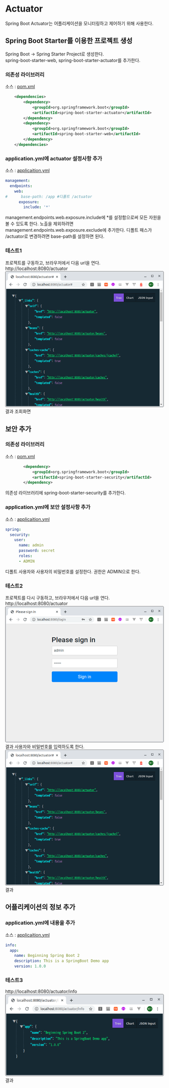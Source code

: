 # Actuator
Spring Boot Actuator는 어플리케이션을 모니터링하고 제어하기 위해 사용한다.

## Spring Boot Starter를 이용한 프로젝트 생성
Spring Boot -> Spring Starter Project로 생성한다.  
spring-boot-starter-web, spring-boot-starter-actuator를 추가한다.

### 의존성 라이브러리
소스 : [pom.xml](pom.xml)
```xml   
	<dependencies>
		<dependency>
			<groupId>org.springframework.boot</groupId>
			<artifactId>spring-boot-starter-actuator</artifactId>
		</dependency>
		<dependency>
			<groupId>org.springframework.boot</groupId>
			<artifactId>spring-boot-starter-web</artifactId>
		</dependency>
	</dependencies>
```   
### application.yml에 actuator 설정사항 추가
소스 : [applicaition.yml](src/main/resources/applicaition.yml)
```yml
management:
  endpoints:
    web:
#      base-path: /app #디폴트 /actuator
      exposure:
        include: '*'
```
management.endpoints.web.exposure.include에 *를 설정함으로써 모든 자원을 볼 수 있도록 한다.
노출을 제외하려면 management.endpoints.web.exposure.exclude에 추가한다.
디폴트 패스가 /actuator로 변경하려면 base-path를 설정하면 된다.  
 
### 테스트1
프로젝트를 구동하고, 브라우저에서 다음 url을 연다.  
http://localhost:8080/actuator
![image01](images/image01.png)
결과 조회화면

## 보안 추가
### 의존성 라이브러리
소스 : [pom.xml](pom.xml)
```xml   
		<dependency>
			<groupId>org.springframework.boot</groupId>
			<artifactId>spring-boot-starter-security</artifactId>
		</dependency>
```   
의존성 라이브러리에 spring-boot-starter-security를 추가한다.

### application.yml에 보안 설정사항 추가
소스 : [applicaition.yml](src/main/resources/applicaition.yml)
```yml
spring:
  security:
    user:
      name: admin
      password: secret
      roles:
      - ADMIN
```
디폴트 사용자와 사용자의 비밀번호를 설정한다. 
권한은 ADMIN으로 한다.  

### 테스트2
프로젝트를 다시 구동하고, 브라우저에서 다음 url을 연다.  
http://localhost:8080/actuator
![image02](images/image02.png)
결과 사용자와 비밀번호를 입력하도록 한다.  
![image01](images/image01.png)
결과 

## 어플리케이션의 정보 추가
### application.yml에 내용을 추가
소스 : [applicaition.yml](src/main/resources/applicaition.yml)
```yml
info:
  app:
    name: Beginning Spring Boot 2
    description: This is a SpringBoot Demo app
    version: 1.0.0
```
### 테스트3
http://localhost:8080/actuator/info
![image03](images/image03.png)
결과 







